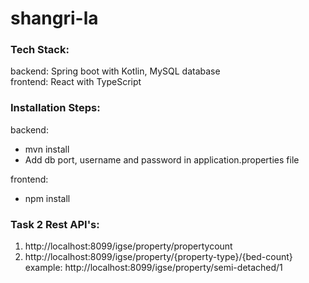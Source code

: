 # shangri-la

### Tech Stack:
backend: Spring boot with Kotlin, MySQL database <br/>
frontend: React with TypeScript

### Installation Steps:
backend:
- mvn install
- Add db port, username and password in application.properties file

frontend:
- npm install

### Task 2 Rest API's:
1. http://localhost:8099/igse/property/propertycount
2. http://localhost:8099/igse/property/{property-type}/{bed-count}
example: http://localhost:8099/igse/property/semi-detached/1

